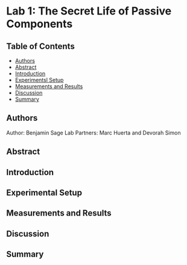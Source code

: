 # Lab 1: The Secret Life of Passive Components

## Table of Contents
- [Authors](#authors)
- [Abstract](#abstract)
- [Introduction](#introduction)
- [Experimentsl Setup](#experimental-setup)
- [Measurements and Results](#measurements-results)
- [Discussion](#discussion)
- [Summary](#summary)

## Authors
Author: Benjamin Sage
Lab Partners: Marc Huerta and Devorah Simon

## Abstract

## Introduction

## Experimental Setup

## Measurements and Results

## Discussion

## Summary
